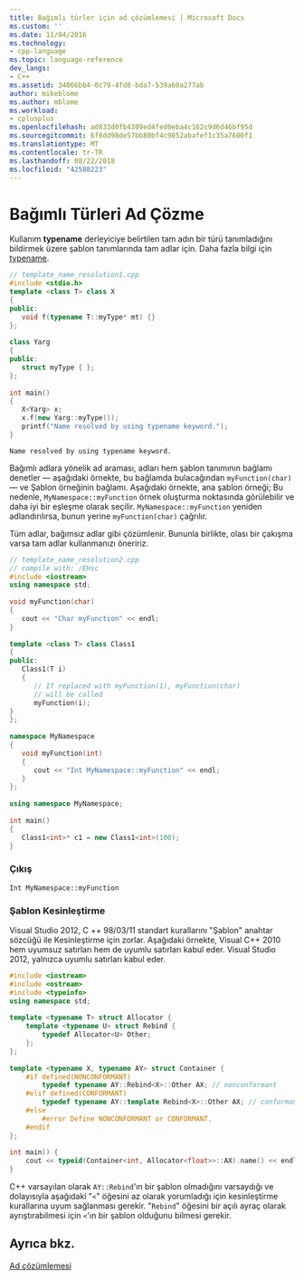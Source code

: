 ```yaml
---
title: Bağımlı türler için ad çözümlemesi | Microsoft Docs
ms.custom: ''
ms.date: 11/04/2016
ms.technology:
- cpp-language
ms.topic: language-reference
dev_langs:
- C++
ms.assetid: 34066bb4-0c79-4fd8-bda7-539a60a277ab
author: mikeblome
ms.author: mblome
ms.workload:
- cplusplus
ms.openlocfilehash: ad833d0fb4309ed4fed0eba4c162c9d6d46bf95d
ms.sourcegitcommit: 6f8dd98de57bb80bf4c9852abafef1c35a7600f1
ms.translationtype: MT
ms.contentlocale: tr-TR
ms.lasthandoff: 08/22/2018
ms.locfileid: "42588223"
---
```

# <a name="name-resolution-for-dependent-types"></a>Bağımlı Türleri Ad Çözme
Kullanım **typename** derleyiciye belirtilen tam adın bir türü tanımladığını bildirmek üzere şablon tanımlarında tam adlar için. Daha fazla bilgi için [typename](../cpp/typename.md).  
  
```cpp  
// template_name_resolution1.cpp  
#include <stdio.h>  
template <class T> class X  
{  
public:  
   void f(typename T::myType* mt) {}  
};  
  
class Yarg  
{  
public:  
   struct myType { };  
};  
  
int main()  
{  
   X<Yarg> x;  
   x.f(new Yarg::myType());  
   printf("Name resolved by using typename keyword.");  
}  
```  
  
```Output  
Name resolved by using typename keyword.  
```  
  
 Bağımlı adlara yönelik ad araması, adları hem şablon tanımının bağlamı denetler — aşağıdaki örnekte, bu bağlamda bulacağından `myFunction(char)`— ve Şablon örneğinin bağlamı. Aşağıdaki örnekte, ana şablon örneği; Bu nedenle, `MyNamespace::myFunction` örnek oluşturma noktasında görülebilir ve daha iyi bir eşleşme olarak seçilir. `MyNamespace::myFunction` yeniden adlandırılırsa, bunun yerine `myFunction(char)` çağrılır.  
  
 Tüm adlar, bağımsız adlar gibi çözümlenir. Bununla birlikte, olası bir çakışma varsa tam adlar kullanmanızı öneririz.  
  
```cpp  
// template_name_resolution2.cpp  
// compile with: /EHsc  
#include <iostream>  
using namespace std;  
  
void myFunction(char)  
{  
   cout << "Char myFunction" << endl;  
}  
  
template <class T> class Class1  
{  
public:  
   Class1(T i)  
   {  
      // If replaced with myFunction(1), myFunction(char)  
      // will be called  
      myFunction(i);  
}  
};  
  
namespace MyNamespace  
{  
   void myFunction(int)  
   {  
      cout << "Int MyNamespace::myFunction" << endl;  
   }  
};  
  
using namespace MyNamespace;  
  
int main()  
{  
   Class1<int>* c1 = new Class1<int>(100);  
}  
```  
  
### <a name="output"></a>Çıkış  
  
```Output  
Int MyNamespace::myFunction  
```  
  
### <a name="template-disambiguation"></a>Şablon Kesinleştirme  
 Visual Studio 2012, C ++ 98/03/11 standart kurallarını "Şablon" anahtar sözcüğü ile Kesinleştirme için zorlar. Aşağıdaki örnekte, Visual C++ 2010 hem uyumsuz satırları hem de uyumlu satırları kabul eder.  Visual Studio 2012, yalnızca uyumlu satırları kabul eder.  
  
```cpp  
#include <iostream>  
#include <ostream>  
#include <typeinfo>  
using namespace std;  
  
template <typename T> struct Allocator {  
    template <typename U> struct Rebind {  
        typedef Allocator<U> Other;  
    };  
};  
  
template <typename X, typename AY> struct Container {  
    #if defined(NONCONFORMANT)  
        typedef typename AY::Rebind<X>::Other AX; // nonconformant  
    #elif defined(CONFORMANT)  
        typedef typename AY::template Rebind<X>::Other AX; // conformant  
    #else  
        #error Define NONCONFORMANT or CONFORMANT.  
    #endif  
};  
  
int main() {  
    cout << typeid(Container<int, Allocator<float>>::AX).name() << endl;  
}  
```  
  
 C++ varsayılan olarak `AY::Rebind`'ın bir şablon olmadığını varsaydığı ve dolayısıyla aşağıdaki "`<`" öğesini az olarak yorumladığı için kesinleştirme kurallarına uyum sağlanması gerekir. "`Rebind`" öğesini bir açılı ayraç olarak ayrıştırabilmesi için `<`'ın bir şablon olduğunu bilmesi gerekir.  
  
## <a name="see-also"></a>Ayrıca bkz.  
 [Ad çözümlemesi](../cpp/templates-and-name-resolution.md)